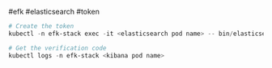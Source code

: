 #efk #elasticsearch #token

``` powershell
# Create the token
kubectl -n efk-stack exec -it <elasticsearch pod name> -- bin/elasticsearch-create-enrollment-token -s kibana

# Get the verification code
kubectl logs -n efk-stack <kibana pod name>
```

